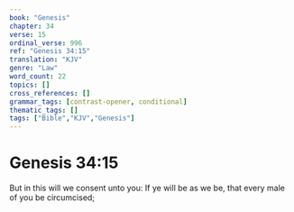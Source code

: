 ```yaml
---
book: "Genesis"
chapter: 34
verse: 15
ordinal_verse: 996
ref: "Genesis 34:15"
translation: "KJV"
genre: "Law"
word_count: 22
topics: []
cross_references: []
grammar_tags: [contrast-opener, conditional]
thematic_tags: []
tags: ["Bible","KJV","Genesis"]
---
```


# Genesis 34:15

But in this will we consent unto you: If ye will be as we be, that every male of you be circumcised;
